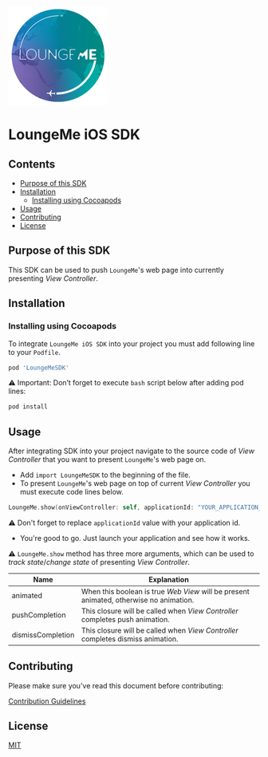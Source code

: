 ![LoungeMe Logo](https://raw.githubusercontent.com/solidict/loungeme-ios-sdk/master/LoungeMe.png)

# LoungeMe iOS SDK

## Contents

- [Purpose of this SDK](#purpose-of-this-sdk)
- [Installation](#installation)
  - [Installing using Cocoapods](#installing-using-cocoapods)
- [Usage](#usage)
- [Contributing](#contributing)
- [License](#license)

## Purpose of this SDK

This SDK can be used to push `LoungeMe`'s web page into currently presenting *View Controller*.

## Installation

### Installing using Cocoapods

To integrate `LoungeMe iOS SDK` into your project you must add following line to your
`Podfile`.

```ruby
pod 'LoungeMeSDK'
```

⚠️ Important: Don’t forget to execute `bash` script below after adding pod lines:

```bash
pod install
```

## Usage

After integrating SDK into your project navigate to the source code of *View Controller* that you want to present `LoungeMe`'s web page on.

- Add `import LoungeMeSDK` to the beginning of the file.
- To present `LoungeMe`'s web page on top of current *View Controller* you must execute code lines below.

```swift
LoungeMe.show(onViewController: self, applicationId: "YOUR_APPLICATION_ID")
```

⚠️ Don't forget to replace `applicationId` value with your application id.

- You're good to go. Just launch your application and see how it works.

⚠️ `LoungeMe.show` method has three more arguments, which can be used to *track state*/*change state* of presenting *View Controller*.

| Name              | Explanation                                                  |
| ----------------- | ------------------------------------------------------------ |
| animated          | When this boolean is true *Web View* will be present animated, otherwise no animation. |
| pushCompletion    | This closure will be called when *View Controller* completes push animation. |
| dismissCompletion | This closure will be called when *View Controller* completes dismiss animation. |

## Contributing

Please make sure you've read this document before contributing:

[Contribution Guidelines](CONTRIBUTING.md)

## License

[MIT](LICENSE)
